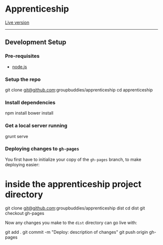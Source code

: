 # Apprenticeship

[Live version](http://groupbuddies.github.io/apprenticeship)

---

## Development Setup

### Pre-requisites

* [node.js](http://nodejs.org/)


### Setup the repo

  git clone git@github.com:groupbuddies/apprenticeship
  cd apprenticeship


### Install dependencies

  npm install
  bower install

### Get a local server running

  grunt serve

### Deploying changes to `gh-pages`

You first have to initialize your copy of the `gh-pages` branch, to make
deploying easier:

  # inside the apprenticeship project directory
  git clone git@github.com:groupbuddies/apprenticeship dist
  cd dist
  git checkout gh-pages

Now any changes you make to the `dist` directory can go live with:

  git add .
  git commit -m "Deploy: description of changes"
  git push origin gh-pages
